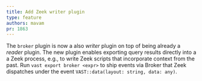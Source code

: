 ```yaml
---
title: Add Zeek writer plugin
type: feature
authors: mavam
pr: 1863
---
```


The `broker` plugin is now a also *writer* plugin on top of being already a
*reader* plugin. The new plugin enables exporting query results directly into a
a Zeek process, e.g., to write Zeek scripts that incorporate context from the
past. Run `vast export broker <expr>` to ship events via Broker that Zeek
dispatches under the event `VAST::data(layout: string, data: any)`.
